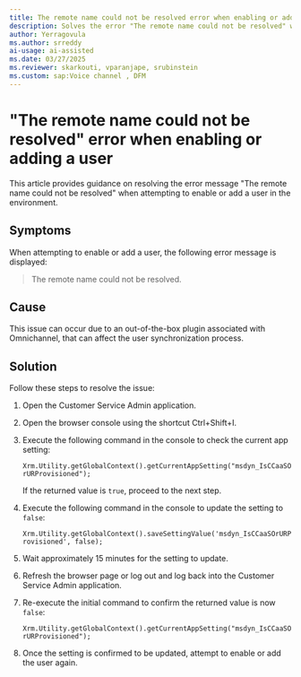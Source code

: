 ```yaml
---
title: The remote name could not be resolved error when enabling or adding a user
description: Solves the error "The remote name could not be resolved" when enabling or adding a user in Dynamics 365 Contact Center.
author: Yerragovula
ms.author: srreddy
ai-usage: ai-assisted
ms.date: 03/27/2025
ms.reviewer: skarkouti, vparanjape, srubinstein
ms.custom: sap:Voice channel , DFM
---
```

# "The remote name could not be resolved" error when enabling or adding a user

This article provides guidance on resolving the error message "The remote name could not be resolved" when attempting to enable or add a user in the environment.

## Symptoms

When attempting to enable or add a user, the following error message is displayed:

> The remote name could not be resolved.

## Cause

This issue can occur due to an out-of-the-box plugin associated with Omnichannel, that can affect the user synchronization process.

## Solution

Follow these steps to resolve the issue:

1. Open the Customer Service Admin application.

2. Open the browser console using the shortcut Ctrl+Shift+I.

3. Execute the following command in the console to check the current app setting:

    `Xrm.Utility.getGlobalContext().getCurrentAppSetting("msdyn_IsCCaaSOrURProvisioned");`

    If the returned value is `true`, proceed to the next step.

4. Execute the following command in the console to update the setting to `false`:

    `Xrm.Utility.getGlobalContext().saveSettingValue('msdyn_IsCCaaSOrURProvisioned', false);`

5. Wait approximately 15 minutes for the setting to update.

6. Refresh the browser page or log out and log back into the Customer Service Admin application.

7. Re-execute the initial command to confirm the returned value is now `false`:

    `Xrm.Utility.getGlobalContext().getCurrentAppSetting("msdyn_IsCCaaSOrURProvisioned");`

8. Once the setting is confirmed to be updated, attempt to enable or add the user again.
